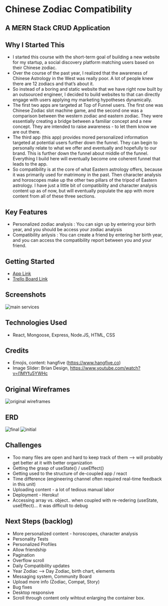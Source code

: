 # Chinese Zodiac Compatibility 

## A MERN Stack CRUD Application

## Why I Started This
- I started this course with the short-term goal of building a new website for my startup, a social discovery platform matching users based on their Chinese zodiac.
- Over the course of the past year, I realized that the awareness of Chinese Astrology in the West was really poor. A lot of people knew there are 12 zodiacs and that’s about it. 
- So instead of a boring and static website that we have right now built by an outsourced engineer, I decided to build websites to that can directly engage with users applying my marketing hypotheses dynamically. 
- The first two apps are targeted at Top of Funnel users. The first one was Chinese Zodiac slot machine game, and the second one was a comparison between the western zodiac and eastern zodiac. They were essentially creating a bridge between a familiar concept and a new concept. They are intended to raise awareness - to let them know we are out there. 
- The third app (this app) provides mored personalized information targeted at potential users further down the funnel. They can begin to personally relate to what we offer and eventually and hopefully to our brand. This is further down the funnel about middle of the funnel. Everything I build here will eventually become one coherent funnel that leads to the app.  
- So compatibility is at the core of what Eastern astrology offers, because it was primarily used for matrimony in the past. Then character analysis and horoscopes make up the other two pillars of the tripod of Eastern astrology. I have just a little bit of compatibility and character analysis content up as of now, but will eventually populate the app with more content from all of these three sections. 

## Key Features
- Personalized zodiac analysis : You can sign up by entering your birth year, and you should be access your zodiac analysis 
- Compatibility anlysis : You can create a friend by entering her birth year, and you can access the compatibility report between you and your friend. 

## Getting Started
- <a href="https://compat-test-front-end.netlify.app/"> App Link</a>
- <a href="https://trello.com/b/s4o6JyK9/unit-3-project"> Trello Board Link</a>

## Screenshots
<img src="https://i.imgur.com/kXIz7Rr_d.webp?maxwidth=760&fidelity=grand"  alt="main services">

## Technologies Used 
- React, Mongoose, Express, Node.JS, HTML, CSS

## Credits
- Emojis, content: hangfive (https://www.hangfive.co)
- Image Slider: Brian Design, https://www.youtube.com/watch?v=l1MYfu5YWHc 

## Original Wireframes
<img src="https://i.imgur.com/S74fKin_d.webp?maxwidth=760&fidelity=grand" alt="original wireframes">

## ERD
<img src="https://i.imgur.com/jvanh4O_d.webp?maxwidth=760&fidelity=grand" alt="final">
<img src="https://i.imgur.com/nmaOp30_d.webp?maxwidth=760&fidelity=grand" alt="initial">

## Challenges
- Too many files are open and hard to keep track of them --> will probably get better at it with better organization
- Getting the grasp of useState() / useEffect()
- Getting used to the structure of de-coupled app / react
- Time difference (engineering channel often required real-time feedback in this unit)
- Uploading content - a lot of tedious manual labor
- Deployment - Heroku!
- Accessing array vs. object.. when coupled with re-redering (useState, useEffect)... it was difficult to debug 

## Next Steps (backlog)
- More personalized content - horoscopes, character analysis
- Personality Tests
- Personalized Profiles
- Allow friendship
- Pagination
- Overflow scroll
- Daily Compatibility updates
- Year Zodiac --> Day Zodiac, birth chart, elements
- Messaging system, Community Board
- Upload more info (Zodiac, Compat, Story)
- Bug fixes
- Desktop responsive
- Scroll through content only wihtout enlarging the container box.